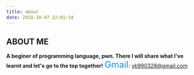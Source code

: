 ```yaml
---
title: about
date: 2018-10-07 22:01:34
---
```

## ABOUT ME
**A beginer of programming language, pwn. 
There I will share what I've learnt and let's go to the top together!**
<font color=#0099ff size=5>Gmail</font>: yk990328@gmail.com